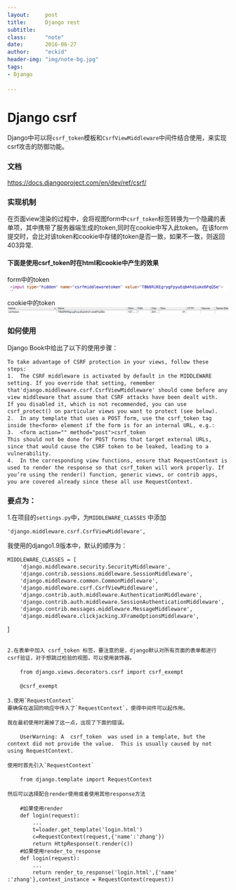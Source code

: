 ```yaml
---
layout:     post
title:      Django rest
subtitle:   
class:		"note"
date:       2016-06-27
author:     "eckid"
header-img: "img/note-bg.jpg"
tags:
- Django

---
```

# Django csrf

Django中可以将` csrf_token `模板和`CsrfViewMiddleware`中间件结合使用，来实现csrf攻击的防御功能。

### 文档
https://docs.djangoproject.com/en/dev/ref/csrf/

### 实现机制
在页面view渲染的过程中，会将视图form中` csrf_token `标签转换为一个隐藏的表单项，其中携带了服务器端生成的token,同时在cookie中写入此token。在该form提交时，会比对该token和cookie中存储的token是否一致，如果不一致，则返回403异常.

#### 下面是使用csrf_token时在html和cookie中产生的效果
form中的token
![form-csrf](/img/django-csrf-form.png)

cookie中的token
![cookie-csrf](/img/django-csrf-cookie.png)

### 如何使用
Django Book中给出了以下的使用步骤：

```
To take advantage of CSRF protection in your views, follow these steps:
1.	The CSRF middleware is activated by default in the MIDDLEWARE setting. If you override that setting, remember that'django.middleware.csrf.CsrfViewMiddleware' should come before any view middleware that assume that CSRF attacks have been dealt with.
If you disabled it, which is not recommended, you can use csrf_protect() on particular views you want to protect (see below).
2.	In any template that uses a POST form, use the csrf_token tag inside the<form> element if the form is for an internal URL, e.g.:
3.	<form action="" method="post">csrf_token
This should not be done for POST forms that target external URLs, since that would cause the CSRF token to be leaked, leading to a vulnerability.
4.	In the corresponding view functions, ensure that RequestContext is used to render the response so that csrf_token will work properly. If you’re using the render() function, generic views, or contrib apps, you are covered already since these all use RequestContext.
```
### 要点为：
1.在项目的`settings.py`中，为`MIDDLEWARE_CLASSES` 中添加

    'django.middleware.csrf.CsrfViewMiddleware',
  
 我使用的django1.9版本中，默认的顺序为：

    MIDDLEWARE_CLASSES = [
        'django.middleware.security.SecurityMiddleware',
        'django.contrib.sessions.middleware.SessionMiddleware',
        'django.middleware.common.CommonMiddleware',
        'django.middleware.csrf.CsrfViewMiddleware',
        'django.contrib.auth.middleware.AuthenticationMiddleware',
        'django.contrib.auth.middleware.SessionAuthenticationMiddleware',
        'django.contrib.messages.middleware.MessageMiddleware',
        'django.middleware.clickjacking.XFrameOptionsMiddleware',
]
```

2.在表单中加入 csrf_token 标签，要注意的是，django默认对所有页面的表单都进行csrf验证，对于想跳过检验的视图，可以使用装饰器。
    
    from django.views.decorators.csrf import csrf_exempt

    @csrf_exempt

3.使用`RequestContext`
要确保在返回的响应中传入了`RequestContext`，使得中间件可以起作用。

我在最初使用时漏掉了这一点，出现了下面的错误。

    UserWarning: A  csrf_token  was used in a template, but the context did not provide the value.  This is usually caused by not using RequestContext.

使用时首先引入`RequestContext`

    from django.template import RequestContext
    
然后可以选择配合render使用或者使用其他response方法

    #如果使用render
    def login(request):
        ...
        t=loader.get_template('login.html')
        c=RequestContext(request,{'name':'zhang'})
        return HttpResponse(t.render(c))
    #如果使用render_to_response
    def login(request):
        ...
        return render_to_response('login.html',{'name'    :'zhang'},context_instance = RequestContext(request))

